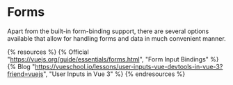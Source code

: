 # Forms

Apart from the built-in form-binding support, there are several options available that allow for handling forms and data in much convenient manner.

{% resources %}
  {% Official "https://vuejs.org/guide/essentials/forms.html", "Form Input Bindings" %}
  {% Blog "https://vueschool.io/lessons/user-inputs-vue-devtools-in-vue-3?friend=vuejs", "User Inputs in Vue 3" %}
{% endresources %}
